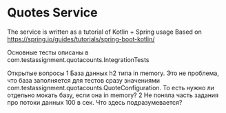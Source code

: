 # Quotes Service 
The service is written as a tutorial of Kotlin + Spring usage
Based on https://spring.io/guides/tutorials/spring-boot-kotlin/

Основные тесты описаны в com.testassignment.quotacounts.IntegrationTests
 
 Открытые вопросы
 1 База данных h2 типа in memory. Это не проблема, что база заполняется для тестов сразу значениями 
 com.testassignment.quotacounts.QuoteConfiguration. То есть нужно ли отдельно мокать базу, если она in memory?
 2 Не поняла часть задания про потоки данных 100 в сек. Что здесь подразумевается?


